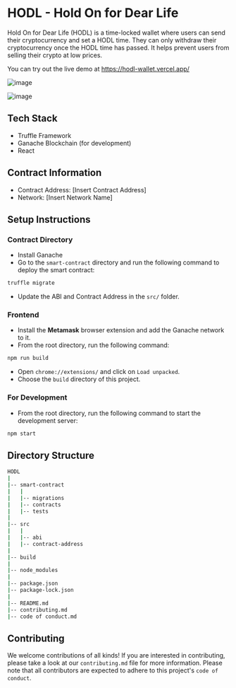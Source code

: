 # HODL - Hold On for Dear Life

Hold On for Dear Life (HODL) is a time-locked wallet where users can send their cryptocurrency and set a HODL time. 
They can only withdraw their cryptocurrency once the HODL time has passed. 
It helps prevent users from selling their crypto at low prices.

You can try out the live demo at https://hodl-wallet.vercel.app/

![image](https://user-images.githubusercontent.com/74037707/206703443-96fbe9e5-af87-4c4b-851b-f74b4747fa5c.png)

![image](https://user-images.githubusercontent.com/74037707/209092178-c921d87b-66fa-4363-b4a8-893c5b37db41.png)

## Tech Stack
  * Truffle Framework
  * Ganache Blockchain (for development)
  * React

## Contract Information
  * Contract Address: [Insert Contract Address]
  * Network: [Insert Network Name]

## Setup Instructions

### Contract Directory
  * Install Ganache
  * Go to the `smart-contract` directory and run the following command to deploy the smart contract:
```bash 
truffle migrate
```
  * Update the ABI and Contract Address in the `src/` folder.
  
### Frontend
  * Install the **Metamask** browser extension and add the Ganache network to it.
  * From the root directory, run the following command:
```bash
npm run build
```
  * Open `chrome://extensions/` and click on `Load unpacked`.
  * Choose the `build` directory of this project.
  
### For Development
  * From the root directory, run the following command to start the development server:
```bash
npm start
```

## Directory Structure
```bash
HODL
|
|-- smart-contract
|   |
|   |-- migrations
|   |-- contracts
|   |-- tests
|
|-- src
|   |
|   |-- abi
|   |-- contract-address
|
|-- build
|
|-- node_modules
|
|-- package.json
|-- package-lock.json
|
|-- README.md
|-- contributing.md
|-- code of conduct.md


```


## Contributing

We welcome contributions of all kinds! 
If you are interested in contributing, please take a look at our `contributing.md` file for more information. 
Please note that all contributors are expected to adhere to this project's `code of conduct`.

